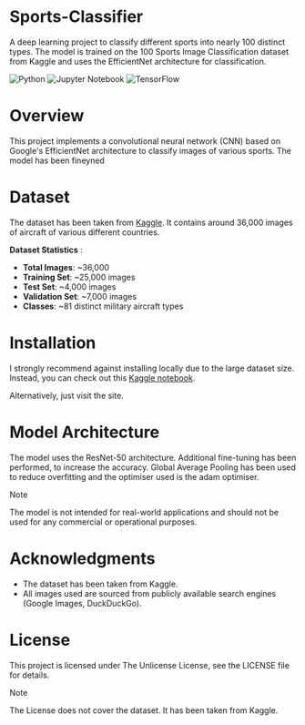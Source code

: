 # Sports-Classifier
A deep learning project to classify different sports into nearly 100 distinct types. The model is trained on the 100 Sports Image Classification dataset from Kaggle and uses the EfficientNet architecture for classification.

![Python](https://img.shields.io/badge/python-3670A0?style=for-the-badge&logo=python&logoColor=ffdd54)
![Jupyter Notebook](https://img.shields.io/badge/jupyter-%23FA0F00.svg?style=for-the-badge&logo=jupyter&logoColor=white)
![TensorFlow](https://img.shields.io/badge/TensorFlow-%23FF6F00.svg?style=for-the-badge&logo=TensorFlow&logoColor=white)

# Overview

This project implements a convolutional neural network (CNN) based on Google's EfficientNet architecture to classify images of various sports. The model has been fineyned 


# Dataset

The dataset has been taken from [Kaggle](https://www.kaggle.com/datasets/a2015003713/militaryaircraftdetectiondataset/data). It contains around 36,000 images of aircraft of various different countries.

**Dataset Statistics** :

- **Total Images**: ~36,000
- **Training Set**: ~25,000 images
- **Test Set**: ~4,000 images
- **Validation Set**: ~7,000 images
- **Classes**: ~81 distinct military aircraft types

# Installation

I strongly recommend against installing locally due to the large dataset size. Instead, you can check out this [Kaggle notebook](https://www.kaggle.com/code/sayanjit082805/notebook5102672fcb).

Alternatively, just visit the site.

# Model Architecture

The model uses the ResNet-50 architecture. Additional fine-tuning has been performed, to increase the accuracy. Global Average Pooling has been used to reduce overfitting and the optimiser used is the adam optimiser.

> [!NOTE]
> The model is not intended for real-world applications and should not be used for any commercial or operational purposes.

# Acknowledgments

- The dataset has been taken from Kaggle.
- All images used are sourced from publicly available search engines (Google Images, DuckDuckGo).

# License

This project is licensed under The Unlicense License, see the LICENSE file for details.

> [!NOTE]
> The License does not cover the dataset. It has been taken from Kaggle.